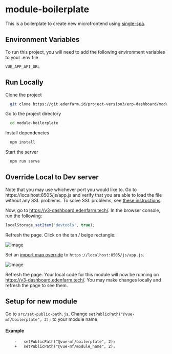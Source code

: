 # module-boilerplate

This is a boilerplate to create new microfrontend using [single-spa](https://single-spa.js.org).


## Environment Variables

To run this project, you will need to add the following environment variables to your .env file

`VUE_APP_API_URL`



## Run Locally

Clone the project

```bash
  git clone https://git.edenfarm.id/project-version3/erp-dashboard/module-boilerplate.git
```

Go to the project directory

```bash
  cd module-boilerplate
```

Install dependencies

```bash
  npm install
```

Start the server

```bash
  npm run serve
```


## Override Local to Dev server

Note that you may use whichever port you would like to. Go to https://localhost:8505/js/app.js and verify that you are able to load the file without any SSL problems. To solve SSL problems, see [these instructions](https://improveandrepeat.com/2016/09/allowing-self-signed-certificates-on-localhost-with-chrome-and-firefox/).

Now, go to https://v3-dashboard.edenfarm.tech/. In the browser console, run the following:

```js
localStorage.setItem('devtools', true);
```

Refresh the page. Click on the tan / beige rectangle:

![image](https://user-images.githubusercontent.com/5524384/75211359-e46b9280-5740-11ea-80bb-974846df414b.png)

Set an [import map override](https://github.com/joeldenning/import-map-overrides/) to `https://localhost:8505/js/app.js`.

![image](https://user-images.githubusercontent.com/5524384/75211553-7e333f80-5741-11ea-97d6-d3d86ffd1826.png)

Refresh the page. Your local code for this module will now be running on https://v3-dashboard.edenfarm.tech/. You may make changes locally and refresh the page to see them.

## Setup for new module

Go to `src/set-public-path.js`, Change `setPublicPath("@vue-mf/boilerplate", 2);` to your module name
#### Example
```diff
    -   setPublicPath("@vue-mf/boilerplate", 2);
    +   setPublicPath("@vue-mf/module_name", 2);
```
